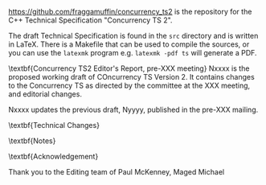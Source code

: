<https://github.com/fraggamuffin/concurrency_ts2> is the repository for
the C++ Technical Specification "Concurrency TS 2".

The draft Technical Specification is found in the `src` directory and is
written in LaTeX. There is a Makefile that can be used to compile the
sources, or you can use the `latexmk` program e.g. `latexmk -pdf ts`
will generate a PDF.

\textbf{Concurrency TS2 Editor's Report, pre-XXX meeting}
Nxxxx is the proposed working draft of COncurrency TS Version 2. It contains changes to the Concurrency  TS as directed by the committee at the XXX meeting, and editorial changes.

Nxxxx updates the previous draft, Nyyyy, published in the pre-XXX mailing.

\textbf{Technical Changes}



\textbf{Notes}


\textbf{Acknowledgement}

Thank you to the Editing team of Paul McKenney, Maged Michael 